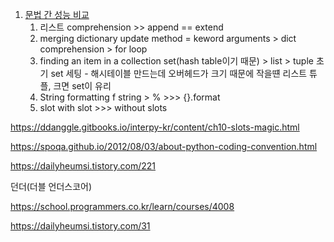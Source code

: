 1. [문법 간 성능 비교](https://www.youtube.com/watch?v=Txz7K6Zc-_M)
	1. 리스트
	comprehension >> append == extend
	 2. merging dictionary
	 update method = keword arguments  > dict comprehension > for loop
	2. finding an item in a collection
	set(hash table이기 때문) > list > tuple 
	초기 set 세팅 - 해시테이블 만드는데 오버헤드가 크기 때문에 작을떈 리스트 튜플, 크면 set이 유리
	3. String formatting
	f string > % >>> {}.format
	4. slot
	with slot >>> without slots


https://ddanggle.gitbooks.io/interpy-kr/content/ch10-slots-magic.html

https://spoqa.github.io/2012/08/03/about-python-coding-convention.html

https://dailyheumsi.tistory.com/221

던더(더블 언더스코어)

https://school.programmers.co.kr/learn/courses/4008

https://dailyheumsi.tistory.com/31
<!--stackedit_data:
eyJoaXN0b3J5IjpbLTg2MDY1MjQ4Miw5NDc1MDM3NzEsLTE0Nj
Y0MTM3ODQsMTk0MDEyMzU1OF19
-->